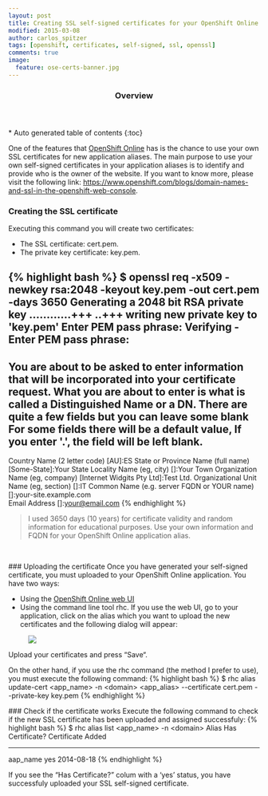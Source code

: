 ```yaml
---
layout: post
title: Creating SSL self-signed certificates for your OpenShift Online applications
modified: 2015-03-08
author: carlos_spitzer
tags: [openshift, certificates, self-signed, ssl, openssl]
comments: true
image:
  feature: ose-certs-banner.jpg
---
```


<section id="table-of-contents" class="toc">
  <header>
    <h3>Overview</h3>
  </header>
<div id="drawer" markdown="1">
*  Auto generated table of contents
{:toc}
</div>
</section><!-- /#table-of-contents -->

One of the features that <a href="http://openshift.com/" target="_blank">OpenShift Online</a> has is the chance to use your own SSL certificates for new application aliases. The main purpose to use your own self-signed certificates in your application aliases is to identify and provide who is the owner of the website. If you want to know more, please visit the following link: <a href="https://www.openshift.com/blogs/domain-names-and-ssl-in-the-openshift-web-console" target="_blank">https://www.openshift.com/blogs/domain-names-and-ssl-in-the-openshift-web-console</a>.
<br>

### Creating the SSL certificate
Executing this command you will create two certificates:
* The SSL certificate: cert.pem.
* The private key certificate: key.pem.

{% highlight bash %}
$ openssl req -x509 -newkey rsa:2048 -keyout key.pem -out cert.pem -days 3650
Generating a 2048 bit RSA private key
............+++
..+++
writing new private key to 'key.pem'
Enter PEM pass phrase:
Verifying - Enter PEM pass phrase:
-----
You are about to be asked to enter information that will be incorporated
into your certificate request.
What you are about to enter is what is called a Distinguished Name or a DN.
There are quite a few fields but you can leave some blank
For some fields there will be a default value,
If you enter '.', the field will be left blank.
-----
Country Name (2 letter code) [AU]:ES
State or Province Name (full name) [Some-State]:Your State
Locality Name (eg, city) []:Your Town
Organization Name (eg, company) [Internet Widgits Pty Ltd]:Test Ltd.
Organizational Unit Name (eg, section) []:IT
Common Name (e.g. server FQDN or YOUR name) []:your-site.example.com                                        
Email Address []:your@email.com
{% endhighlight %}

> I used 3650 days (10 years) for certificate validity and random information for educational purposes. Use your own information and FQDN for your OpenShift Online application alias.
<br>

### Uploading the certificate
Once you have generated your self-signed certificate, you must uploaded to your OpenShift Online application. You have two ways:
* Using the <a href="https://openshift.redhat.com/app/console/application/%3Cyour-app%3E/alias/%3Cyour-alias%3E/edit" target="_blank">OpenShift Online web UI</a>
* Using the command line tool rhc.
If you use the web UI, go to your application, click on the alias which you want to upload the new certificates and the following dialog will appear:
<figure><img src="{{ site.url }}/images/ose-certs-pic1.jpg"></figure>

Upload your certificates and press “Save“.

On the other hand, if you use the rhc command (the method I prefer to use), you must execute the following command:
{% highlight bash %}
$ rhc alias update-cert \<app_name\> -n \<domain\> \<app_alias\> --certificate cert.pem --private-key key.pem
{% endhighlight %}
<br>

### Check if the certificate works
Execute the following command to check if the new SSL certificate has been uploaded and assigned successfuly:
{% highlight bash %}
$ rhc alias list \<app_name\> -n \<domain\>
Alias                   Has Certificate? Certificate Added
----------------------- ---------------- -----------------
aap_name                yes              2014-08-18
{% endhighlight %}

If you see the “Has Certificate?” colum with a ‘yes’ status, you have successfuly uploaded your SSL self-signed certificate.
